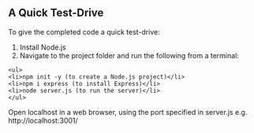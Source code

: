 ## A Quick Test-Drive

To give the completed code a quick test-drive:

1. Install Node.js
2. Navigate to the project folder and run the following from a terminal:

```
<ul>
<li>npm init -y (to create a Node.js project)</li>
<li>npm i express (to install Express)</li>
<li>node server.js (to run the server)</li>
</ul>
```

Open localhost in a web browser, using the port specified in server.js e.g. http://localhost:3001/
